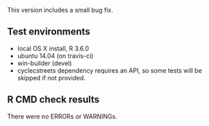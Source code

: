 This version includes a small bug fix.

## Test environments
* local OS X install, R 3.6.0 
* ubuntu 14.04 (on travis-ci)
* win-builder (devel)
* cyclecstreets dependency requires an API, so some tests will be skipped if not provided.

## R CMD check results
There were no ERRORs or WARNINGs. 
